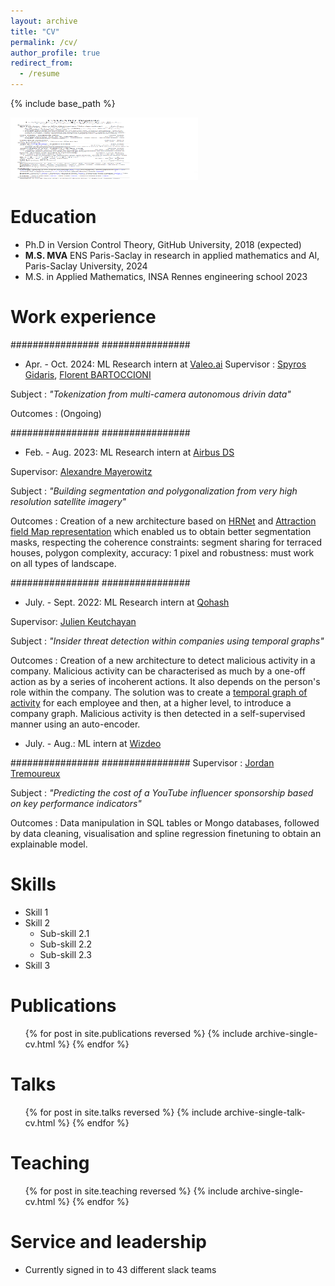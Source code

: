 ```yaml
---
layout: archive
title: "CV"
permalink: /cv/
author_profile: true
redirect_from:
  - /resume
---
```


{% include base_path %}

<a href="/files/Resume_callard_baptiste.pdf" target="_blank"><img src="/images/resume.png" alt="Resume" width="300" height="100" /></a>

Education
======
* Ph.D in Version Control Theory, GitHub University, 2018 (expected)
* **M.S. MVA** ENS Paris-Saclay in research in applied mathematics and AI, Paris-Saclay University, 2024
* M.S. in Applied Mathematics, INSA Rennes engineering school 2023

Work experience
======

################
################
* Apr. - Oct. 2024: ML Research intern at [Valeo.ai](https://valeoai.github.io/blog/)
Supervisor : [Spyros Gidaris](https://scholar.google.fr/citations?user=7atfg7EAAAAJ&hl=en), [Florent BARTOCCIONI](https://scholar.google.com/citations?user=SemxkMwAAAAJ&hl=fr)

Subject : *"Tokenization from multi-camera autonomous drivin data"*

Outcomes : (Ongoing)

################
################
* Feb. - Aug. 2023: ML Research intern at [Airbus DS](https://www.airbus.com/fr/space/space-made-in-france-by-airbus)

Supervisor: [Alexandre Mayerowitz](https://www.linkedin.com/in/alexandre-mayerowitz-393a45b7/?originalSubdomain=fr)

Subject : *"Building segmentation and polygonalization from very high resolution satellite imagery"*

Outcomes : Creation of a new architecture based on [HRNet](https://arxiv.org/abs/1908.07919) and [Attraction field Map representation](https://arxiv.org/abs/1812.021220) which enabled us to obtain better segmentation masks, respecting the coherence constraints: segment sharing for terraced houses, polygon complexity, accuracy: 1 pixel and robustness: must work on all types of landscape.

################
################
* July. - Sept. 2022: ML Research intern at [Qohash](https://qohash.com/about-us/)

Supervisor: [Julien Keutchayan](https://dblp.org/pid/202/2872.html)

Subject : *"Insider threat detection within companies using temporal graphs"*

Outcomes : Creation of a new architecture to detect malicious activity in a company. Malicious activity can be characterised as much by a one-off action as by a series of incoherent actions. It also depends on the person's role within the company. The solution was to create a [temporal graph of activity](https://github.com/graphaware/neo4j-timetree) for each employee and then, at a higher level, to introduce a company graph. Malicious activity is then detected in a self-supervised manner using an auto-encoder. 

* July. - Aug.: ML intern at [Wizdeo](https://www.wizdeo.com/en/about-us)

################
################
Supervisor : [Jordan Tremoureux](https://www.linkedin.com/in/jordantremoureux/?originalSubdomain=fr)

Subject : *"Predicting the cost of a YouTube influencer sponsorship based on key performance indicators"*

Outcomes : Data manipulation in SQL tables or Mongo databases, followed by data cleaning, visualisation and spline regression finetuning to obtain an explainable model.
  
Skills
======
* Skill 1
* Skill 2
  * Sub-skill 2.1
  * Sub-skill 2.2
  * Sub-skill 2.3
* Skill 3

Publications
======
  <ul>{% for post in site.publications reversed %}
    {% include archive-single-cv.html %}
  {% endfor %}</ul>
  
Talks
======
  <ul>{% for post in site.talks reversed %}
    {% include archive-single-talk-cv.html  %}
  {% endfor %}</ul>
  
Teaching
======
  <ul>{% for post in site.teaching reversed %}
    {% include archive-single-cv.html %}
  {% endfor %}</ul>
  
Service and leadership
======
* Currently signed in to 43 different slack teams
